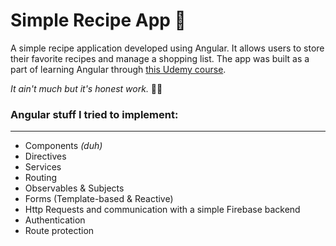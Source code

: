 # Simple Recipe App 📖

A simple recipe application developed using Angular. It allows users to store their favorite recipes and manage a shopping list. The app was built as a part of learning Angular through [this Udemy course](https://www.udemy.com/course/the-complete-guide-to-angular-2/).

_It ain't much but it's honest work._ 👨‍🌾

### Angular stuff I tried to implement:

---

- Components _(duh)_
- Directives
- Services
- Routing
- Observables & Subjects
- Forms (Template-based & Reactive)
- Http Requests and communication with a simple Firebase backend
- Authentication
- Route protection

